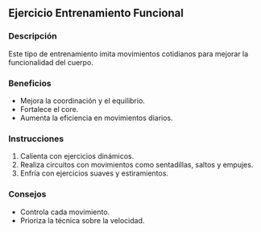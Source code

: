 ## Ejercicio Entrenamiento Funcional

### Descripción
Este tipo de entrenamiento imita movimientos cotidianos para mejorar la funcionalidad del cuerpo.

### Beneficios
- Mejora la coordinación y el equilibrio.
- Fortalece el core.
- Aumenta la eficiencia en movimientos diarios.

### Instrucciones
1. Calienta con ejercicios dinámicos.
2. Realiza circuitos con movimientos como sentadillas, saltos y empujes.
3. Enfría con ejercicios suaves y estiramientos.

### Consejos
- Controla cada movimiento.
- Prioriza la técnica sobre la velocidad.